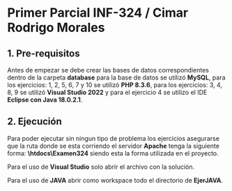 # Primer Parcial INF-324 / Cimar Rodrigo Morales

## 1. Pre-requisitos

Antes de empezar se debe crear las bases de datos correspondientes dentro de la carpeta **database** para la base de datos se utilizó **MySQL**, para los ejercicios: 1, 2, 5, 6, 7 y 10 se utilizó **PHP 8.3.6**, para los ejercicios: 3, 4, 8, 9 se utilizó **Visual Studio 2022** y para el ejercicio 4 se utilizo el IDE **Eclipse con Java 18.0.2.1**.

## 2. Ejecución

Para poder ejecutar sin ningun tipo de problema los ejercicios asegurarse que la ruta donde se esta corriendo el servidor **Apache** tenga la siguiente forma: **\htdocs\Examen324** siendo esta la forma utilizada en el proyecto.

Para el uso de **Visual Studio** solo abrir el archivo con la solución.

Para el uso de **JAVA** abrir como workspace todo el directorio de **EjerJAVA**.

